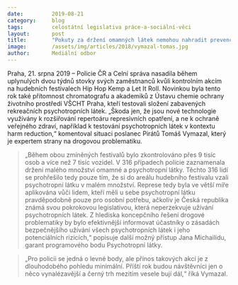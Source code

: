 ```yaml
---
date:         2019-08-21
category:     blog
tags:         celostátní legislativa práce-a-sociální-věci
layout:       post
title:        "Pokuty za držení omamných látek nemohou nahradit prevenci, komentuje policejní akce poslanec Vymazal"
image:        /assets/img/articles/2018/vymazal-tomas.jpg
author:       Mediální odbor
---
```




Praha, 21. srpna 2019 – Policie ČR a Celní správa nasadila během uplynulých dvou týdnů stovky svých zaměstnanců kvůli kontrolním akcím na hudebních festivalech Hip Hop Kemp a Let It Roll. Novinkou byla tento rok také přítomnost chromatografu a akademiků z Ústavu chemie ochrany životního prostředí VŠCHT Praha, kteří testovali složení zabavených rekreačních psychotropních látek. „Škoda jen, že jsou nové technologie využívány k rozšiřování repertoáru represivních opatření, a ne k ochraně veřejného zdraví, například k testování psychotropních látek v kontextu harm reduction,“ komentoval situaci poslanec Pirátů Tomáš Vymazal, který je expertem strany na drogovou problematiku.

> „Během obou zmíněných festivalů bylo zkontrolováno přes 9 tisíc osob a více než 7 tisíc vozidel. V 316 případech policie zaznamenala držení malého množství omamné a psychotropní látky. Těchto 316 lidí se prohřešilo tedy pouze tím, že si do areálu hudebního festivalu vzali psychotropní látku v malém množství. Represe tedy byla ve větší míře aplikována vůči lidem, kteří měli u sebe psychotropní látku pravděpodobně pouze pro osobní potřebu, ačkoliv je Česká republika známá svou pokrokovou legislativou, která neperzekvuje užívání psychotropních látek. Z hlediska koncepčního řešení drogové problematiky by bylo efektivnější informovat účastníky o zásadách bezpečnějšího užívání všech psychotropních látek i jeho potenciálních rizicích,“ popisuje další možný přístup Jana Michailidu, garant programového bodu Psychotropní látky.

> „Pro policii se jedná o levné body, ale přínos takových akcí je z dlouhodobého pohledu minimální. Příští rok budou návštěvníci jen o něco vynalézavější a černý trh mezitím vesele bují dál,“ říká Vymazal.
